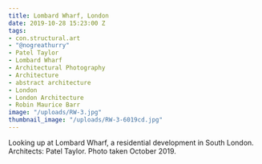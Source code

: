 ```yaml
---
title: Lombard Wharf, London
date: 2019-10-28 15:23:00 Z
tags:
- con.structural.art
- "@nogreathurry"
- Patel Taylor
- Lombard Wharf
- Architectural Photography
- Architecture
- abstract architecture
- London
- London Architecture
- Robin Maurice Barr
image: "/uploads/RW-3.jpg"
thumbnail_image: "/uploads/RW-3-6019cd.jpg"
---
```


Looking up at Lombard Wharf, a residential development in South London.  Architects: Patel Taylor. Photo taken October 2019.